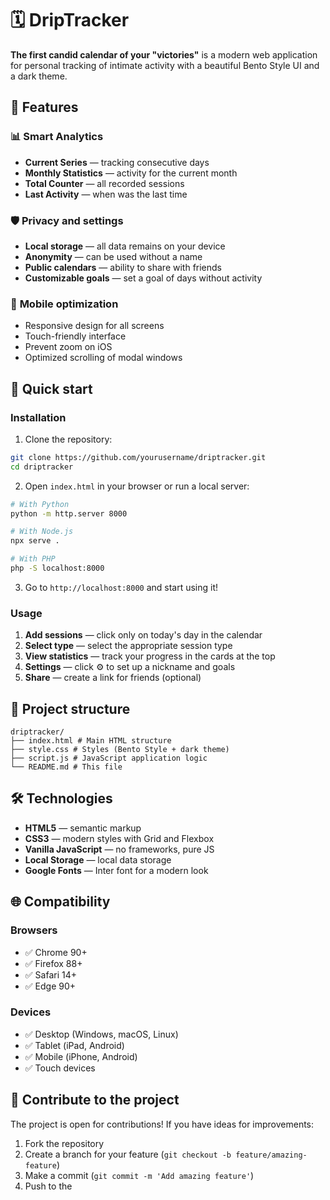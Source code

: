 # 🗓️ DripTracker

**The first candid calendar of your "victories"** is a modern web application for personal tracking of intimate activity with a beautiful Bento Style UI and a dark theme.

## 🌟 Features

### 📊 **Smart Analytics**
- **Current Series** — tracking consecutive days
- **Monthly Statistics** — activity for the current month
- **Total Counter** — all recorded sessions
- **Last Activity** — when was the last time

### 🛡️ **Privacy and settings**
- **Local storage** — all data remains on your device
- **Anonymity** — can be used without a name
- **Public calendars** — ability to share with friends
- **Customizable goals** — set a goal of days without activity

### 📱 **Mobile optimization**
- Responsive design for all screens
- Touch-friendly interface
- Prevent zoom on iOS
- Optimized scrolling of modal windows

## 🚀 Quick start

### Installation
1. Clone the repository:
```bash
git clone https://github.com/yourusername/driptracker.git
cd driptracker
```

2. Open `index.html` in your browser or run a local server:
```bash
# With Python
python -m http.server 8000

# With Node.js
npx serve .

# With PHP
php -S localhost:8000
```

3. Go to `http://localhost:8000` and start using it!

### Usage
1. **Add sessions** — click only on today's day in the calendar
2. **Select type** — select the appropriate session type
3. **View statistics** — track your progress in the cards at the top
4. **Settings** — click ⚙️ to set up a nickname and goals
5. **Share** — create a link for friends (optional)

## 📁 Project structure

```
driptracker/
├── index.html # Main HTML structure
├── style.css # Styles (Bento Style + dark theme)
├── script.js # JavaScript application logic
└── README.md # This file
```

## 🛠️ Technologies

- **HTML5** — semantic markup
- **CSS3** — modern styles with Grid and Flexbox
- **Vanilla JavaScript** — no frameworks, pure JS
- **Local Storage** — local data storage
- **Google Fonts** — Inter font for a modern look

## 🌐 Compatibility

### Browsers
- ✅ Chrome 90+
- ✅ Firefox 88+
- ✅ Safari 14+
- ✅ Edge 90+

### Devices
- ✅ Desktop (Windows, macOS, Linux)
- ✅ Tablet (iPad, Android)
- ✅ Mobile (iPhone, Android)
- ✅ Touch devices

## 🤝 Contribute to the project

The project is open for contributions! If you have ideas for improvements:

1. Fork the repository
2. Create a branch for your feature (`git checkout -b feature/amazing-feature`)
3. Make a commit (`git commit -m 'Add amazing feature'`)
4. Push to the
